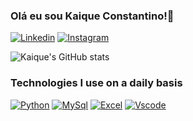 ### Olá eu sou Kaique Constantino!👋

[![Linkedin](https://img.shields.io/badge/LinkedIn-0077B5?style=for-the-badge&logo=linkedin&logoColor=white)](www.linkedin.com/in/kaique-coutinho-04ktc04)
[![Instagram](https://img.shields.io/badge/Instagram-E4405F?style=for-the-badge&logo=instagram&logoColor=white)](https://www.instagram.com/kaique.k_k/)


![Kaique's GitHub stats](https://github-readme-stats.vercel.app/api?username=KaiqueConstantino&show_icons=true&theme=dracula)


### Technologies I use on a daily basis
[![Python](https://img.shields.io/badge/Python-14354C?style=for-the-badge&logo=python&logoColor=white)]()
[![MySql](https://img.shields.io/badge/MySQL-005C84?style=for-the-badge&logo=mysql&logoColor=white)]()
[![Excel](https://img.shields.io/badge/Microsoft_Excel-217346?style=for-the-badge&logo=microsoft-excel&logoColor=white)]()
[![Vscode](https://img.shields.io/badge/Visual_Studio_Code-0078D4?style=for-the-badge&logo=visual%20studio%20code&logoColor=white)]()
